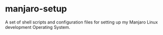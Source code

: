 # manjaro-setup
A set of shell scripts and configuration files for setting up my Manjaro Linux development Operating System.
